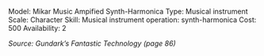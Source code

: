 Model: Mikar Music Ampified Synth-Harmonica
Type: Musical instrument
Scale: Character
Skill: Musical instrument operation: synth-harmonica
Cost: 500
Availability: 2

*Source: Gundark’s Fantastic Technology (page 86)*